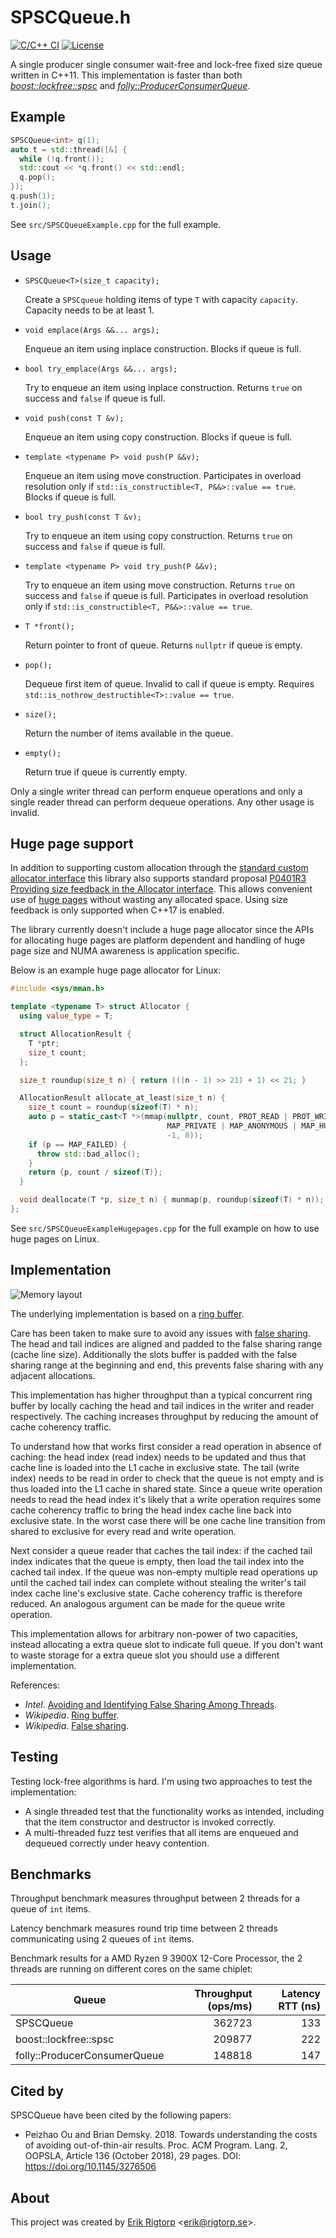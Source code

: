 # SPSCQueue.h

[![C/C++ CI](https://github.com/rigtorp/SPSCQueue/workflows/C/C++%20CI/badge.svg)](https://github.com/rigtorp/SPSCQueue/actions)
[![License](https://img.shields.io/badge/license-MIT-blue.svg)](https://raw.githubusercontent.com/rigtorp/SPSCQueue/master/LICENSE)

A single producer single consumer wait-free and lock-free fixed size queue
written in C++11. This implementation is faster than both
[*boost::lockfree::spsc*](https://www.boost.org/doc/libs/1_76_0/doc/html/boost/lockfree/spsc_queue.html)
and [*folly::ProducerConsumerQueue*](https://github.com/facebook/folly/blob/master/folly/docs/ProducerConsumerQueue.md).

## Example

```cpp
SPSCQueue<int> q(1);
auto t = std::thread([&] {
  while (!q.front());
  std::cout << *q.front() << std::endl;
  q.pop();
});
q.push(1);
t.join();
```

See `src/SPSCQueueExample.cpp` for the full example.

## Usage

- `SPSCQueue<T>(size_t capacity);`

  Create a `SPSCqueue` holding items of type `T` with capacity
  `capacity`. Capacity needs to be at least 1.

- `void emplace(Args &&... args);`

  Enqueue an item using inplace construction. Blocks if queue is full.

- `bool try_emplace(Args &&... args);`

  Try to enqueue an item using inplace construction. Returns `true` on
  success and `false` if queue is full.

- `void push(const T &v);`

  Enqueue an item using copy construction. Blocks if queue is full.
  
- `template <typename P> void push(P &&v);`

  Enqueue an item using move construction. Participates in overload
  resolution only if `std::is_constructible<T, P&&>::value == true`.
  Blocks if queue is full.

- `bool try_push(const T &v);`

  Try to enqueue an item using copy construction. Returns `true` on
  success and `false` if queue is full.
  
- `template <typename P> void try_push(P &&v);`

  Try to enqueue an item using move construction. Returns `true` on
  success and `false` if queue is full. Participates in overload
  resolution only if `std::is_constructible<T, P&&>::value == true`.

- `T *front();`

  Return pointer to front of queue. Returns `nullptr` if queue is
  empty.

- `pop();`

  Dequeue first item of queue. Invalid to call if queue is
  empty. Requires `std::is_nothrow_destructible<T>::value == true`.

- `size();`

  Return the number of items available in the queue.

- `empty();`

  Return true if queue is currently empty.

Only a single writer thread can perform enqueue operations and only a
single reader thread can perform dequeue operations. Any other usage
is invalid.

## Huge page support

In addition to supporting custom allocation through the [standard custom
allocator interface](https://en.cppreference.com/w/cpp/named_req/Allocator) this
library also supports standard proposal [P0401R3 Providing size feedback in the
Allocator
interface](http://www.open-std.org/jtc1/sc22/wg21/docs/papers/2020/p0401r3.html).
This allows convenient use of [huge
pages](https://www.kernel.org/doc/html/latest/admin-guide/mm/hugetlbpage.html)
without wasting any allocated space. Using size feedback is only supported when
C++17 is enabled.

The library currently doesn't include a huge page allocator since the APIs for
allocating huge pages are platform dependent and handling of huge page size and
NUMA awareness is application specific.

Below is an example huge page allocator for Linux:

```cpp
#include <sys/mman.h>

template <typename T> struct Allocator {
  using value_type = T;

  struct AllocationResult {
    T *ptr;
    size_t count;
  };

  size_t roundup(size_t n) { return (((n - 1) >> 21) + 1) << 21; }

  AllocationResult allocate_at_least(size_t n) {
    size_t count = roundup(sizeof(T) * n);
    auto p = static_cast<T *>(mmap(nullptr, count, PROT_READ | PROT_WRITE,
                                   MAP_PRIVATE | MAP_ANONYMOUS | MAP_HUGETLB,
                                   -1, 0));
    if (p == MAP_FAILED) {
      throw std::bad_alloc();
    }
    return {p, count / sizeof(T)};
  }

  void deallocate(T *p, size_t n) { munmap(p, roundup(sizeof(T) * n)); }
};
```

See `src/SPSCQueueExampleHugepages.cpp` for the full example on how to use huge
pages on Linux.

## Implementation

![Memory layout](https://github.com/rigtorp/SPSCQueue/blob/master/spsc.svg)

The underlying implementation is based on a [ring
buffer](https://en.wikipedia.org/wiki/Circular_buffer).

Care has been taken to make sure to avoid any issues with [false
sharing](https://en.wikipedia.org/wiki/False_sharing). The head and tail indices
are aligned and padded to the false sharing range (cache line size).
Additionally the slots buffer is padded with the false sharing range at the
beginning and end, this prevents false sharing with any adjacent allocations.

This implementation has higher throughput than a typical concurrent ring buffer
by locally caching the head and tail indices in the writer and reader
respectively. The caching increases throughput by reducing the amount of cache
coherency traffic.

To understand how that works first consider a read operation in absence of
caching: the head index (read index) needs to be updated and thus that cache
line is loaded into the L1 cache in exclusive state. The tail (write index)
needs to be read in order to check that the queue is not empty and is thus
loaded into the L1 cache in shared state. Since a queue write operation needs to
read the head index it's likely that a write operation requires some cache
coherency traffic to bring the head index cache line back into exclusive state.
In the worst case there will be one cache line transition from shared to
exclusive for every read and write operation.

Next consider a queue reader that caches the tail index: if the cached tail
index indicates that the queue is empty, then load the tail index into the
cached tail index. If the queue was non-empty multiple read operations up until
the cached tail index can complete without stealing the writer's tail index
cache line's exclusive state. Cache coherency traffic is therefore reduced. An
analogous argument can be made for the queue write operation.

This implementation allows for arbitrary non-power of two capacities, instead
allocating a extra queue slot to indicate full queue. If you don't want to waste
storage for a extra queue slot you should use a different implementation.

References:

- *Intel*. [Avoiding and Identifying False Sharing Among Threads](https://software.intel.com/en-us/articles/avoiding-and-identifying-false-sharing-among-threads).
- *Wikipedia*. [Ring buffer](https://en.wikipedia.org/wiki/Circular_buffer).
- *Wikipedia*. [False sharing](https://en.wikipedia.org/wiki/False_sharing).

## Testing

Testing lock-free algorithms is hard. I'm using two approaches to test
the implementation:

- A single threaded test that the functionality works as intended,
  including that the item constructor and destructor is invoked
  correctly.
- A multi-threaded fuzz test verifies that all items are enqueued and dequeued
  correctly under heavy contention.

## Benchmarks

Throughput benchmark measures throughput between 2 threads for a queue of `int`
items.

Latency benchmark measures round trip time between 2 threads communicating using
2 queues of `int` items.

Benchmark results for a AMD Ryzen 9 3900X 12-Core Processor, the 2 threads are
running on different cores on the same chiplet:

| Queue                        | Throughput (ops/ms) | Latency RTT (ns) |
| ---------------------------- | ------------------: | ---------------: |
| SPSCQueue                    |              362723 |              133 |
| boost::lockfree::spsc        |              209877 |              222 |
| folly::ProducerConsumerQueue |              148818 |              147 |

## Cited by

SPSCQueue have been cited by the following papers:

- Peizhao Ou and Brian Demsky. 2018. Towards understanding the costs of avoiding
  out-of-thin-air results. Proc. ACM Program. Lang. 2, OOPSLA, Article 136
  (October 2018), 29 pages. DOI: <https://doi.org/10.1145/3276506>

## About

This project was created by [Erik Rigtorp](http://rigtorp.se)
<[erik@rigtorp.se](mailto:erik@rigtorp.se)>.
